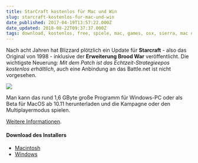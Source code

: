 ```yaml
---
title: StarCraft kostenlos für Mac und Win
slug: starcraft-kostenlos-fur-mac-und-win
date_published: 2017-04-19T13:57:22.000Z
date_updated: 2018-08-22T09:37:37.000Z
tags: download, kostenlos, free, spiele, mac, games, osx, sierra, mac os, blizzard, starcraft
---
```


Nach acht Jahren hat Blizzard plötzlich ein Update für **Starcraft** - also das Original von 1998 - inklusive der **Erweiterung Brood War** veröffentlicht. Die wichtigste Neuerung: *Mit dem Patch ist das Echtzeit-Strategieepos kostenlos erhältlich*, auch eine Anbindung an das Battle.net ist nicht vorgesehen. 

![](__GHOST_URL__/content/images/2017/04/Bildschirmfoto-2017-04-19-um-15.53.24.png)

Man kann das rund 1,6 GByte große Programm für Windows-PC oder als Beta für MacOS ab 10.11 herunterladen und die Kampagne oder den Multiplayermodus spielen.

[Weitere Informationen](https://us.battle.net/forums/en/starcraft/topic/20754425295).

#### Download des Installers

- [Macintosh](https://battle.net/download/getInstallerForGame?os=MAC&amp;version=LIVE&amp;gameProgram=STARCRAFT)
- [Windows](https://battle.net/download/getInstallerForGame?os=WIN&amp;version=LIVE&amp;gameProgram=STARCRAFT)
